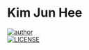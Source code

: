 # Kim Jun Hee

[![author](https://img.shields.io/badge/author-wnsgml972-ff69b4.svg?style=flat-square)](https://wnsgml972.github.io/wnsgml972.github.io/cv/) <br/>
[![LICENSE](https://img.shields.io/dub/l/vibe-d.svg?style=flat-square)](https://github.com/wnsgml972/wnsgml972.github.io/blob/master/LICENSE) 
